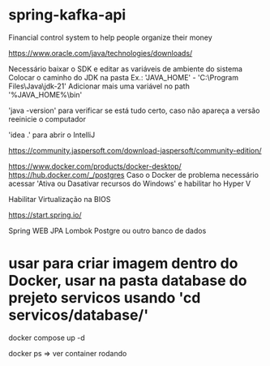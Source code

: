 # spring-kafka-api


Financial control system to help people organize their money

https://www.oracle.com/java/technologies/downloads/

Necessário  baixar o SDK e editar as variáveis de ambiente do sistema
Colocar o caminho do JDK na pasta Ex.: 'JAVA_HOME' - 'C:\Program Files\Java\jdk-21'
Adicionar mais uma variável no path '%JAVA_HOME%\bin'

'java -version' para verificar se está tudo certo, caso não apareça a versão reeinicie o computador

'idea .' para abrir o IntelliJ 

https://community.jaspersoft.com/download-jaspersoft/community-edition/

https://www.docker.com/products/docker-desktop/
https://hub.docker.com/_/postgres
Caso o Docker de problema necessário acessar 'Ativa ou Dasativar recursos do Windows' e habilitar ho Hyper V

Habilitar Virtualização na BIOS

https://start.spring.io/

Spring WEB
JPA
Lombok
Postgre ou outro banco de dados

# usar para criar imagem dentro do Docker, usar na pasta database do prejeto servicos usando 'cd servicos/database/'
docker compose up -d

docker ps => ver container rodando